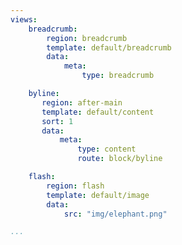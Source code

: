 ```yaml
---
views:
    breadcrumb:
        region: breadcrumb
        template: default/breadcrumb
        data:
            meta:
                type: breadcrumb

    byline:
       region: after-main
       template: default/content
       sort: 1
       data:
           meta:
               type: content
               route: block/byline

    flash:
        region: flash
        template: default/image
        data:
            src: "img/elephant.png"

...
```

